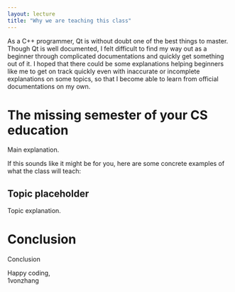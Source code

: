 ```yaml
---
layout: lecture
title: "Why we are teaching this class"
---
```


As a C++ programmer, Qt is without doubt one of the best things
to master. Though Qt is well documented, I felt difficult to 
find my way out as a beginner through complicated documentations
and quickly get something out of it. I hoped that there could be
some explanations helping beginners like me to get on track quickly
even with inaccurate or incomplete explanations on some topics, 
so that I become able to learn from official documentations on my
own.

# The missing semester of your CS education

Main explanation.

If this sounds like it might be for you, here are some concrete
examples of what the class will teach:

## Topic placeholder

Topic explanation.

# Conclusion

Conclusion

Happy coding,<br>
1vonzhang
